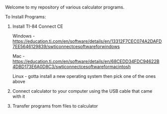 Welcome to my repository of various calculator programs.

To Install Programs:

1. Install TI-84 Connect CE

    Windows - https://education.ti.com/en/software/details/en/13312F7CEC074A2DAFD7EE5646129839/swticonnectcesoftwareforwindows

    Mac - https://education.ti.com/en/software/details/en/68CEDD34FDC94622B4DBD173E6A0D8C3/swticonnectcesoftwareformacintosh

    Linux - gotta install a new operating system then pick one of the ones above

2. Connect calculator to your computer using the USB cable that came with it

3. Transfer programs from files to calculator
